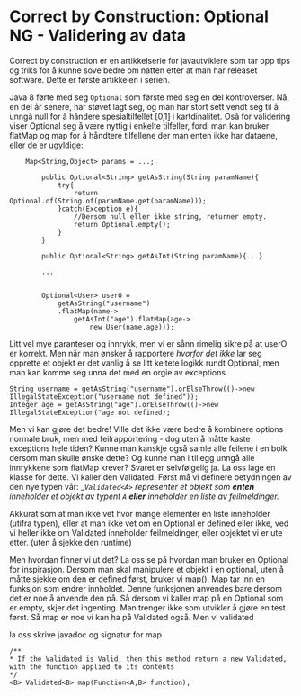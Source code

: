 # Correct by Construction: Optional NG - Validering av data

Correct by construction er en artikkelserie for javautviklere som tar opp tips og triks for å kunne sove bedre om natten etter at man har releaset software. Dette er første artikkelen i serien.

Java 8 førte med seg `Optional` som første med seg en del kontroverser. Nå, en del år senere, har støvet lagt seg, og man har stort sett vendt seg til å unngå null for å håndere spesialtilfellet [0,1] i kartdinalitet. Oså for validering viser Optional seg å være nyttig i enkelte tilfeller, fordi man kan bruker flatMap og map for å håndtere tilfellene der man enten ikke har dataene, eller de er ugyldige:
```
    Map<String,Object> params = ...;

        public Optional<String> getAsString(String paramName){
            try{
                return Optional.of(String.of(paramName.get(paramName)));
            }catch(Exception e){
                //Dersom null eller ikke string, returner empty.
                return Optional.empty();
            }
        }
        
        public Optional<String> getAsInt(String paramName){...}
        
        ...
        
        
        Optional<User> userO =
            getAsString("username")
            .flatMap(name-> 
                getAsInt("age").flatMap(age->
                    new User(name,age)));

```
Litt vel mye paranteser og innrykk, men vi er sånn rimelig sikre på at userO er korrekt.
Men når man ønsker å rapportere _hvorfor det ikke_ lar seg opprette et objekt er det vanlig å se litt keitete logikk rundt Optional, men man kan komme seg unna det med en orgie av exceptions


```
String username = getAsString("username").orElseThrow(()->new IllegalStateException("username not defined"));
Integer age = getAsString("age").orElseThrow(()->new IllegalStateException("age not defined);
```

Men vi kan gjøre det bedre! Ville det ikke være bedre å kombinere options normale bruk, men med feilrapportering - dog uten å måtte kaste exceptions hele tiden? Kunne man kanskje også samle alle feilene i en bolk dersom man skulle ønske dette? Og kunne man i tillegg unngå alle innrykkene som flatMap krever?
Svaret er selvfølgelig ja. La oss lage en klasse for dette. Vi kaller den Validated.
Først må vi definere betydningen av den nye typen vår: 
__`Validated<A>` representer et objekt som __enten__ inneholder et objekt av typent `A` __eller__ inneholder en liste av feilmeldinger._

Akkurat som at man ikke vet hvor mange elementer en liste inneholder (utifra typen), eller at man ikke vet om en Optional er defined eller ikke, ved vi heller ikke om 
Validated inneholder feilmeldinger, eller objektet vi er ute etter. (uten å sjekke den runtime)

Men hvordan finner vi ut det? La oss se på hvordan man bruker en Optional for inspirasjon. 
Dersom man skal manipulere et objekt i en optional, uten å måtte sjekke om den er defined først, bruker vi map(). Map tar inn en funksjon som endrer innholdet. Denne funksjonen anvendes bare dersom det er noe å anvende den på. Så dersom vi kaller map på en Optional som er empty, skjer det ingenting. Man trenger ikke som utvikler å gjøre en test først. Så map er noe vi kan ha på Validated også.
Men vi validated

la oss skrive javadoc og signatur for map
```
/**
* If the Validated is Valid, then this method return a new Validated, with the function applied to its contents 
*/
<B> Validated<B> map(Function<A,B> function);

```



